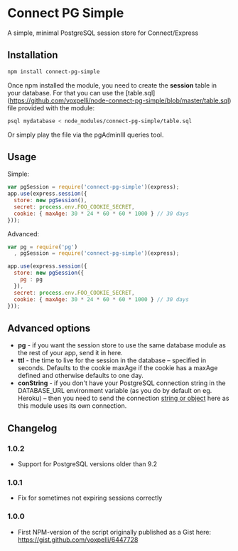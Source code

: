 # Connect PG Simple

A simple, minimal PostgreSQL session store for Connect/Express

## Installation

```bash
npm install connect-pg-simple
```

Once npm installed the module, you need to create the **session** table in your database. For that you can use the [table.sql] (https://github.com/voxpelli/node-connect-pg-simple/blob/master/table.sql) file provided with the module: 

```bash
psql mydatabase < node_modules/connect-pg-simple/table.sql
```

Or simply play the file via the pgAdminIII queries tool.

## Usage

Simple:

```javascript
var pgSession = require('connect-pg-simple')(express);
app.use(express.session({
  store: new pgSession(),
  secret: process.env.FOO_COOKIE_SECRET,
  cookie: { maxAge: 30 * 24 * 60 * 60 * 1000 } // 30 days
}));
```

Advanced:

```javascript
var pg = require('pg')
  , pgSession = require('connect-pg-simple')(express);

app.use(express.session({
  store: new pgSession({
    pg : pg
  }),
  secret: process.env.FOO_COOKIE_SECRET,
  cookie: { maxAge: 30 * 24 * 60 * 60 * 1000 } // 30 days
}));
```

## Advanced options

* **pg** - if you want the session store to use the same database module as the rest of your app, send it in here.
* **ttl** - the time to live for the session in the database – specified in seconds. Defaults to the cookie maxAge if the cookie has a maxAge defined and otherwise defaults to one day.
* **conString** - if you don't have your PostgreSQL connection string in the DATABASE_URL environment variable (as you do by default on eg. Heroku) – then you need to send the connection [string or object](https://github.com/brianc/node-postgres/wiki/pg#connectstring-connectionstring-function-callback) here as this module uses its own connection.

## Changelog

### 1.0.2

* Support for PostgreSQL versions older than 9.2

### 1.0.1

* Fix for sometimes not expiring sessions correctly

### 1.0.0

* First NPM-version of the script originally published as a Gist here: https://gist.github.com/voxpelli/6447728
